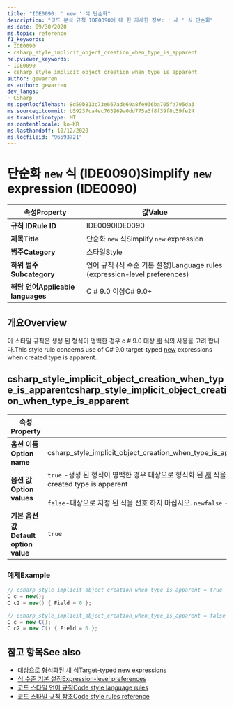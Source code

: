 ```yaml
---
title: "IDE0090: ' new ' 식 단순화"
description: "코드 분석 규칙 IDE0090에 대 한 자세한 정보: ' 새 ' 식 단순화"
ms.date: 09/30/2020
ms.topic: reference
f1_keywords:
- IDE0090
- csharp_style_implicit_object_creation_when_type_is_apparent
helpviewer_keywords:
- IDE0090
- csharp_style_implicit_object_creation_when_type_is_apparent
author: gewarren
ms.author: gewarren
dev_langs:
- CSharp
ms.openlocfilehash: 8d59b813c73e667ade69a8fe936ba705fa795da3
ms.sourcegitcommit: b59237ca4ec763969a0dd775a3f8f39f8c59fe24
ms.translationtype: MT
ms.contentlocale: ko-KR
ms.lasthandoff: 10/12/2020
ms.locfileid: "96593721"
---
```

# <a name="simplify-new-expression-ide0090"></a><span data-ttu-id="ca9a0-103">단순화 `new` 식 (IDE0090)</span><span class="sxs-lookup"><span data-stu-id="ca9a0-103">Simplify `new` expression (IDE0090)</span></span>

|<span data-ttu-id="ca9a0-104">속성</span><span class="sxs-lookup"><span data-stu-id="ca9a0-104">Property</span></span>|<span data-ttu-id="ca9a0-105">값</span><span class="sxs-lookup"><span data-stu-id="ca9a0-105">Value</span></span>|
|-|-|
| <span data-ttu-id="ca9a0-106">**규칙 ID**</span><span class="sxs-lookup"><span data-stu-id="ca9a0-106">**Rule ID**</span></span> | <span data-ttu-id="ca9a0-107">IDE0090</span><span class="sxs-lookup"><span data-stu-id="ca9a0-107">IDE0090</span></span> |
| <span data-ttu-id="ca9a0-108">**제목**</span><span class="sxs-lookup"><span data-stu-id="ca9a0-108">**Title**</span></span> | <span data-ttu-id="ca9a0-109">단순화 `new` 식</span><span class="sxs-lookup"><span data-stu-id="ca9a0-109">Simplify `new` expression</span></span> |
| <span data-ttu-id="ca9a0-110">**범주**</span><span class="sxs-lookup"><span data-stu-id="ca9a0-110">**Category**</span></span> | <span data-ttu-id="ca9a0-111">스타일</span><span class="sxs-lookup"><span data-stu-id="ca9a0-111">Style</span></span> |
| <span data-ttu-id="ca9a0-112">**하위 범주**</span><span class="sxs-lookup"><span data-stu-id="ca9a0-112">**Subcategory**</span></span> | <span data-ttu-id="ca9a0-113">언어 규칙 (식 수준 기본 설정)</span><span class="sxs-lookup"><span data-stu-id="ca9a0-113">Language rules (expression-level preferences)</span></span> |
| <span data-ttu-id="ca9a0-114">**해당 언어**</span><span class="sxs-lookup"><span data-stu-id="ca9a0-114">**Applicable languages**</span></span> | <span data-ttu-id="ca9a0-115">C # 9.0 이상</span><span class="sxs-lookup"><span data-stu-id="ca9a0-115">C# 9.0+</span></span> |

## <a name="overview"></a><span data-ttu-id="ca9a0-116">개요</span><span class="sxs-lookup"><span data-stu-id="ca9a0-116">Overview</span></span>

<span data-ttu-id="ca9a0-117">이 스타일 규칙은 생성 된 형식이 명백한 경우 c # 9.0 대상 [새](/dotnet/csharp/language-reference/proposals/csharp-9.0/target-typed-new) 식의 사용을 고려 합니다.</span><span class="sxs-lookup"><span data-stu-id="ca9a0-117">This style rule concerns use of C# 9.0 target-typed [new](/dotnet/csharp/language-reference/proposals/csharp-9.0/target-typed-new) expressions when created type is apparent.</span></span>

## <a name="csharp_style_implicit_object_creation_when_type_is_apparent"></a><span data-ttu-id="ca9a0-118">csharp_style_implicit_object_creation_when_type_is_apparent</span><span class="sxs-lookup"><span data-stu-id="ca9a0-118">csharp_style_implicit_object_creation_when_type_is_apparent</span></span>

|<span data-ttu-id="ca9a0-119">속성</span><span class="sxs-lookup"><span data-stu-id="ca9a0-119">Property</span></span>|<span data-ttu-id="ca9a0-120">값</span><span class="sxs-lookup"><span data-stu-id="ca9a0-120">Value</span></span>|
|-|-|
| <span data-ttu-id="ca9a0-121">**옵션 이름**</span><span class="sxs-lookup"><span data-stu-id="ca9a0-121">**Option name**</span></span> | <span data-ttu-id="ca9a0-122">csharp_style_implicit_object_creation_when_type_is_apparent</span><span class="sxs-lookup"><span data-stu-id="ca9a0-122">csharp_style_implicit_object_creation_when_type_is_apparent</span></span>
| <span data-ttu-id="ca9a0-123">**옵션 값**</span><span class="sxs-lookup"><span data-stu-id="ca9a0-123">**Option values**</span></span> | <span data-ttu-id="ca9a0-124">`true` -생성 된 형식이 명백한 경우 대상으로 형식화 된 [새](/dotnet/csharp/language-reference/proposals/csharp-9.0/target-typed-new) 식을 선호 합니다.</span><span class="sxs-lookup"><span data-stu-id="ca9a0-124">`true` - Prefer target-typed [new](/dotnet/csharp/language-reference/proposals/csharp-9.0/target-typed-new) expressions when created type is apparent</span></span><br /><br /> <span data-ttu-id="ca9a0-125">`false`-대상으로 지정 된 식을 선호 하지 마십시오. `new`</span><span class="sxs-lookup"><span data-stu-id="ca9a0-125">`false` - Do not prefer target-typed `new` expressions</span></span> |
| <span data-ttu-id="ca9a0-126">**기본 옵션 값**</span><span class="sxs-lookup"><span data-stu-id="ca9a0-126">**Default option value**</span></span> | `true` |

### <a name="example"></a><span data-ttu-id="ca9a0-127">예제</span><span class="sxs-lookup"><span data-stu-id="ca9a0-127">Example</span></span>

```csharp
// csharp_style_implicit_object_creation_when_type_is_apparent = true
C c = new();
C c2 = new() { Field = 0 };

// csharp_style_implicit_object_creation_when_type_is_apparent = false
C c = new C();
C c2 = new C() { Field = 0 };
```

## <a name="see-also"></a><span data-ttu-id="ca9a0-128">참고 항목</span><span class="sxs-lookup"><span data-stu-id="ca9a0-128">See also</span></span>

- [<span data-ttu-id="ca9a0-129">대상으로 형식화된 새 식</span><span class="sxs-lookup"><span data-stu-id="ca9a0-129">Target-typed new expressions</span></span>](/dotnet/csharp/language-reference/proposals/csharp-9.0/target-typed-new)
- [<span data-ttu-id="ca9a0-130">식 수준 기본 설정</span><span class="sxs-lookup"><span data-stu-id="ca9a0-130">Expression-level preferences</span></span>](expression-level-preferences.md)
- [<span data-ttu-id="ca9a0-131">코드 스타일 언어 규칙</span><span class="sxs-lookup"><span data-stu-id="ca9a0-131">Code style language rules</span></span>](language-rules.md)
- [<span data-ttu-id="ca9a0-132">코드 스타일 규칙 참조</span><span class="sxs-lookup"><span data-stu-id="ca9a0-132">Code style rules reference</span></span>](index.md)
